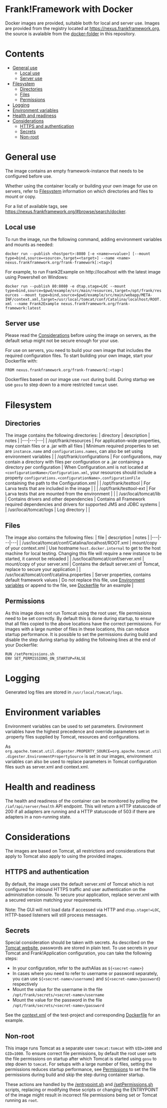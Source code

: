 Frank!Framework with Docker
===========================

Docker images are provided, suitable both for local and server use. Images are provided from the registry located at https://nexus.frankframework.org, the source is avalaible from the [docker-folder](docker/appserver/Tomcat) in this repository.

# Contents

- [General use](#General-use)
  - [Local use](#Local-use)
  - [Server use](#Server-use)
- [Filesystem](#Filesystem)
  - [Directories](#Directories)
  - [Files](#Files)
  - [Permissions](#Permissions)
- [Logging](#Logging)
- [Environment variables](#Environment-variables)
- [Health and readiness](#Health-and-readiness)
- [Considerations](#Considerations)
  - [HTTPS and authentication](#HTTPS-and-authentication)
  - [Secrets](#Secrets)
  - [Non-root](#Non-root)


General use
===========
The image contains an empty framework-instance that needs to be configured before use.

Whether using the container locally or building your own image for use on servers, refer to [Filesystem](#Filesystem) information on which directories and files to mount or copy.

For a list of available tags, see https://nexus.frankframework.org/#browse/search/docker.

## Local use

To run the image, run the following command, adding environment variables and mounts as needed:

`docker run --publish <hostport>:8080 [-e <name>=<value>] [--mount type=bind,source=<source>,target=<target>] --name <name> nexus.frankframework.org/frank-framework[:<tag>]`

For example, to run Frank2Example on http://localhost with the latest image using Powershell on Windows:

`docker run --publish 80:8080 -e dtap.stage=LOC --mount type=bind,source=$pwd/example/src/main/resources,target=/opt/frank/resources --mount type=bind,source=$pwd/example/src/main/webapp/META-INF/context.xml,target=/usr/local/tomcat/conf/Catalina/localhost/ROOT.xml --name Frank2Example nexus.frankframework.org/frank-framework:latest`

## Server use

Please read the [Considerations](#Considerations) before using the image on servers, as the default setup might not be secure enough for your use.

For use on servers, you need to build your own image that includes the required configuration files. To start building your own image, start your Dockerfile with:

`FROM nexus.frankframework.org/frank-framework[:<tag>]`

Dockerfiles based on our image use `root` during build. During startup we use `gosu` to step down to a more restricted `tomcat` user.

Filesystem
==========

## Directories

The image contains the following directories:
| directory | description | notes |
|---|---|---|
| /opt/frank/resources | For application-wide properties, may contain files or a .jar with all files | Minimum required properties to set are `instance.name` and `configurations.names`, can also be set using environment variables |
| /opt/frank/configurations | For configurations, may contain a directory with files per configuration or a .jar containing a directory per configuration | When Configuration.xml is not located at `<configurationName>/Configuration.xml`, your resources should include a property `configurations.<configurationName>.configurationFile` containing the path to the Configuration.xml |
| /opt/frank/testtool | For Larva tests that are included in the image | |
| /opt/frank/testtool-ext | For Larva tests that are mounted from the environment | |
| /usr/local/tomcat/lib | Contains drivers and other dependencies | Contains all Framework required dependencies and drivers for supported JMS and JDBC systems |
| /usr/local/tomcat/logs | Log directory | |

## Files

The image also contains the following files:
| file | description | notes |
|---|---|---|
| /usr/local/tomcat/conf/Catalina/localhost/ROOT.xml | mount/copy of your context.xml | Use hostname `host.docker.internal` to get to the host machine for local testing. Changing this file will require a new instance to be started, it cannot be reloaded |
| /usr/local/tomcat/conf/server.xml | mount/copy of your server.xml | Contains the default server.xml of Tomcat, replace to secure your application |
| /usr/local/tomcat/conf/catalina.properties | Server properties, contains default framework values | Do not replace this file, use [Environment variables](#Environment-variables) or append to the file, see [Dockerfile](docker/appserver/Tomcat/Dockerfile) for an example |

## Permissions

As this image does not run Tomcat using the root user, file permissions need to be set correctly. By default this is done during startup, to ensure that all files copied to the above locations have the correct permissions. For images with a large number of files in these locations, this can reduce startup performance. It is possible to set the permissions during build and disable the step during startup by adding the following lines at the end of your Dockerfile:
```
RUN /setPermissions.sh
ENV SET_PERMISSIONS_ON_STARTUP=FALSE
```

Logging
=======

Generated log files are stored in `/usr/local/tomcat/logs`.

Environment variables
=====================

Environment variables can be used to set parameters. Environment variables have the highest precedence and override parameters set in .property files supplied by Tomcat, resources and configurations.

As `org.apache.tomcat.util.digester.PROPERTY_SOURCE=org.apache.tomcat.util.digester.EnvironmentPropertySource` is set in our images, environment variables can also be used to replace parameters in Tomcat configuration files such as server.xml and context.xml.

Health and readiness
====================

The health and readiness of the container can be monitored by polling the `/iaf/api/server/health` API endpoint. This will return a HTTP statuscode of 200 if all adapters are running and a HTTP statuscode of 503 if there are adapters in a non-running state.

Considerations
==============

The images are based on Tomcat, all restrictions and considerations that apply to Tomcat also apply to using the provided images.

## HTTPS and authentication

By default, the image uses the default server.xml of Tomcat which is not configured for inbound HTTPS traffic and user authentication on the administration console. To secure your application, replace server.xml with a secured version matching your requirements.

Note: The GUI will not load data if accessed via HTTP and `dtap.stage!=LOC`, HTTP-based listeners will still process messages.

## Secrets

Special consideration should be taken with secrets. As described on the [Tomcat website](https://cwiki.apache.org/confluence/display/TOMCAT/Password), passwords are stored in plain text. To use secrets in your Tomcat and Frank!Application configuration, you can take the following steps:
- In your configuration, refer to the authAlias as `${<secret-name>}` 
- In cases where you need to refer to username or password separately, you can use `${<secret-name>/username}` and `${<secret-name>/password}` respectively
- Mount the value for the username in the file `/opt/frank/secrets/<secret-name>/username`
- Mount the value for the password in the file `/opt/frank/secrets/<secret-name>/password`

See the [context.xml](test/src/main/webapp/META-INF/context.xml) of the test-project and corresponding [Dockerfile](docker/appserver/Tomcat/test/Dockerfile) for an example.

## Non-root

This image runs Tomcat as a separate user `tomcat:tomcat` with `UID=1000` and `GID=1000`. To ensure correct file permissions, by default the root user sets the file permissions on startup after which Tomcat is started using `gosu` to step down to `tomcat`. For setups with a large number of files, setting the permissions reduces startup performance, see [Permissions](#Permissions) to set the file permissions during build and skip the step during container startup.

These actions are handled by the [/entrypoint.sh](docker/appserver/Tomcat/src/entrypoint.sh) and [/setPermissions.sh](docker/appserver/Tomcat/src/setPermissions.sh) scripts, replacing or modifying these scripts or changing the ENTRYPOINT of the image might result in incorrect file permissions being set or Tomcat running as `root`.